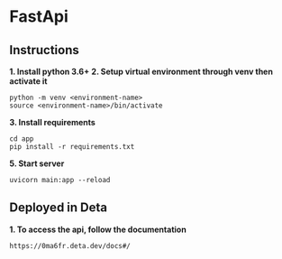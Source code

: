 # FastApi

## Instructions
**1. Install python 3.6+**
**2. Setup virtual environment through venv then activate it**
```
python -m venv <environment-name>
source <environment-name>/bin/activate
```
**3. Install requirements**
```
cd app
pip install -r requirements.txt
```
**5. Start server**
```
uvicorn main:app --reload
```

## Deployed in Deta
**1. To access the api, follow the documentation**
```
https://0ma6fr.deta.dev/docs#/
```
